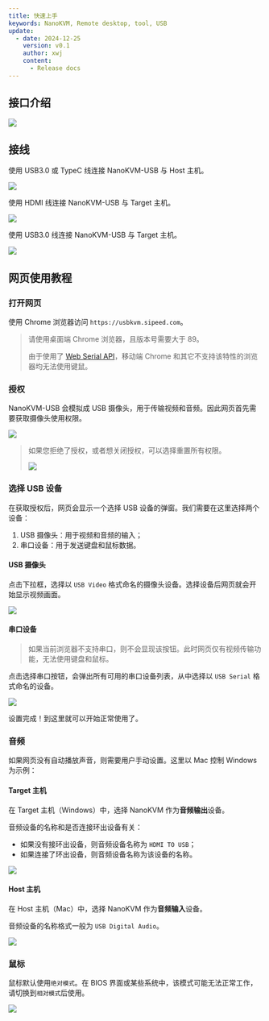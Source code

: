 ```yaml
---
title: 快速上手
keywords: NanoKVM, Remote desktop, tool, USB
update:
  - date: 2024-12-25
    version: v0.1
    author: xwj
    content:
      - Release docs
---
```


## 接口介绍

![](./../../../assets/NanoKVM/usb/interface.jpg)

## 接线

使用 USB3.0 或 TypeC 线连接 NanoKVM-USB 与 Host 主机。

![](./../../../assets/NanoKVM/usb/quick_start/wiring1.png)

使用 HDMI 线连接 NanoKVM-USB 与 Target 主机。

![](./../../../assets/NanoKVM/usb/quick_start/wiring2.png)

使用 USB3.0 线连接 NanoKVM-USB 与 Target 主机。

![](./../../../assets/NanoKVM/usb/quick_start/wiring3.png)

## 网页使用教程

### 打开网页

使用 Chrome 浏览器访问 `https://usbkvm.sipeed.com`。

> 请使用桌面端 Chrome 浏览器，且版本号需要大于 89。
>
> 由于使用了 [Web Serial API](https://developer.mozilla.org/en-US/docs/Web/API/Serial)，移动端 Chrome 和其它不支持该特性的浏览器均无法使用键鼠。

### 授权

NanoKVM-USB 会模拟成 USB 摄像头，用于传输视频和音频。因此网页首先需要获取摄像头使用权限。

![](./../../../assets/NanoKVM/usb/quick_start/auth_camera.png)

> 如果您拒绝了授权，或者想关闭授权，可以选择重置所有权限。
>
> ![](./../../../assets/NanoKVM/usb/quick_start/reset.png)

### 选择 USB 设备

在获取授权后，网页会显示一个选择 USB 设备的弹窗。我们需要在这里选择两个设备：

1. USB 摄像头：用于视频和音频的输入；
2. 串口设备：用于发送键盘和鼠标数据。

#### USB 摄像头

点击下拉框，选择以 `USB Video` 格式命名的摄像头设备。选择设备后网页就会开始显示视频画面。

![](./../../../assets/NanoKVM/usb/quick_start/usb_video.png)

#### 串口设备
>
> 如果当前浏览器不支持串口，则不会显现该按钮。此时网页仅有视频传输功能，无法使用键盘和鼠标。

点击选择串口按钮，会弹出所有可用的串口设备列表，从中选择以 `USB Serial` 格式命名的设备。

![](./../../../assets/NanoKVM/usb/quick_start/usb_serial.png)

设置完成！到这里就可以开始正常使用了。

### 音频

如果网页没有自动播放声音，则需要用户手动设置。这里以 Mac 控制 Windows 为示例：

#### Target 主机

在 Target 主机（Windows）中，选择 NanoKVM 作为**音频输出**设备。

音频设备的名称和是否连接环出设备有关：

- 如果没有接环出设备，则音频设备名称为 `HDMI TO USB`；
- 如果连接了环出设备，则音频设备名称为该设备的名称。

![](./../../../assets/NanoKVM/usb/quick_start/audio_output.jpg)

#### Host 主机

在 Host 主机（Mac）中，选择 NanoKVM 作为**音频输入**设备。

音频设备的名称格式一般为 `USB Digital Audio`。

![](./../../../assets/NanoKVM/usb/quick_start/audio_input.png)

### 鼠标

鼠标默认使用`绝对模式`。在 BIOS 界面或某些系统中，该模式可能无法正常工作，请切换到`相对模式`后使用。

![](./../../../assets/NanoKVM/usb/quick_start/mouse_mode.png)
